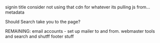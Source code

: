 signin title
consider not using that cdn for whatever its pulling js from...
metadata


Should Search take you to the page?




REMAINING:
email accounts - set up mailer to and from.
webmaster tools and search and shutff
footer stuff

